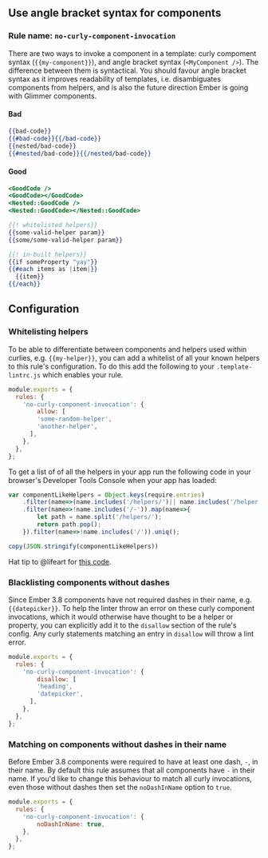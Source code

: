 ## Use angle bracket syntax for components

### Rule name: `no-curly-component-invocation`

There are two ways to invoke a component in a template: curly compoment syntax (`{{my-component}}`), and angle bracket syntax (`<MyComponent />`). The difference between them is syntactical. You should favour angle bracket syntax as it improves readability of templates, i.e. disambiguates components from helpers, and is also the future direction Ember is going with Glimmer components.

#### Bad

```hbs
{{bad-code}}
{{#bad-code}}{{/bad-code}}
{{nested/bad-code}}
{{#nested/bad-code}}{{/nested/bad-code}}
```

#### Good

```hbs
<GoodCode />
<GoodCode></GoodCode>
<Nested::GoodCode />
<Nested::GoodCode></Nested::GoodCode>

{{! whitelisted helpers}}
{{some-valid-helper param}}
{{some/some-valid-helper param}}

{{! in-built helpers}}
{{if someProperty "yay"}}
{{#each items as |item|}}
  {{item}}
{{/each}}
```

## Configuration
### Whitelisting helpers
To be able to differentiate between components and helpers used within curlies, e.g. `{{my-helper}}`, you can add a whitelist of all your known helpers to this rule's configuration. To do this add the following to your `.template-lintrc.js` which enables your rule.

```js
module.exports = {
  rules: {
    'no-curly-component-invocation': {
        allow: [
        'some-random-helper',
        'another-helper',
      ],
    },
  },
};
```

To get a list of of all the helpers in your app run the following code in your browser's Developer Tools Console when your app has loaded:

``` js
var componentLikeHelpers = Object.keys(require.entries)
    .filter(name=>(name.includes('/helpers/')|| name.includes('/helper')))
    .filter(name=>!name.includes('/-')).map(name=>{
        let path = name.split('/helpers/');
        return path.pop();
    }).filter(name=>!name.includes('/')).uniq();

copy(JSON.stringify(componentLikeHelpers))
```

Hat tip to @lifeart for [this code](https://github.com/lifeart/ember-ast-hot-load#how-to-use-this-addon).

### Blacklisting components without dashes
Since Ember 3.8 components have not required dashes in their name, e.g. `{{datepicker}}`. To help the linter throw an error on these curly component invocations, which it would otherwise have thought to be a helper or property, you can explicitly add it to the `disallow` section of the rule's config. Any curly statements matching an entry in `disallow` will throw a lint error.

```js
module.exports = {
  rules: {
    'no-curly-component-invocation': {
        disallow: [
        'heading',
        'datepicker',
      ],
    },
  },
};
```

### Matching on components without dashes in their name
Before Ember 3.8 components were required to have at least one dash, `-`, in their name. By default this rule assumes that all components have `-` in their name. If you'd like to change this behaviour to match all curly invocations, even those without dashes then set the `noDashInName` option to `true`.

```js
module.exports = {
  rules: {
    'no-curly-component-invocation': {
        noDashInName: true,
    },
  },
};
```